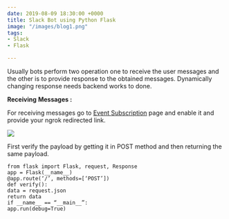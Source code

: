 ```yaml
---
date: 2019-08-09 18:30:00 +0000
title: Slack Bot using Python Flask
image: "/images/blog1.png"
tags:
- Slack
- Flask

---
```

Usually bots perform two operation one to receive the user messages and the other is to provide response to the obtained messages. Dynamically changing response needs backend works to done.

**Receiving** **Messages :**

For receiving messages go to [Event Subscription](https://api.slack.com/apps/AM8F6C48G/event-subscriptions?) page and enable it and provide your ngrok redirected link.

![](/images/blog1_1.jpeg)

First verify the payload by getting it in POST method and then returning the same payload.

    from flask import Flask, request, Response
    app = Flask(__name__)
    @app.route(‘/’, methods=[‘POST’])
    def verify():
    data = request.json
    return data
    if __name__ == “__main__”:
    app.run(debug=True)